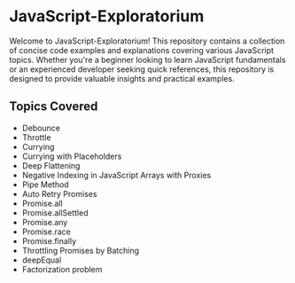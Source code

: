 # JavaScript-Exploratorium
Welcome to JavaScript-Exploratorium! 
This repository contains a collection of concise code examples and explanations covering various JavaScript topics. Whether you're a beginner looking to learn JavaScript fundamentals or an experienced developer seeking quick references, this repository is designed to provide valuable insights and practical examples.

## Topics Covered
- Debounce
- Throttle
- Currying
- Currying with Placeholders
- Deep Flattening
- Negative Indexing in JavaScript Arrays with Proxies
- Pipe Method
- Auto Retry Promises
- Promise.all
- Promise.allSettled
- Promise.any
- Promise.race
- Promise.finally
- Throttling Promises by Batching
- deepEqual
- Factorization problem
